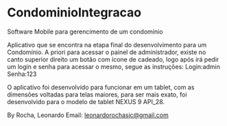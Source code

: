 # CondominioIntegracao
Software Mobile para gerencimento de um condomínio

Aplicativo que se encontra na etapa final do desenvolvimento para um Condomínio. A priori para acessar o painel de administrador,
existe no canto superior direito um botão com ícone de cadeado, logo após irá pedir um login e senha para acessar o mesmo,
segue as instruções:
Login:admin
Senha:123

O aplicativo foi desenvolvido para funcionar em um tablet, com as dimensões voltadas para telas maiores,
para ser mais exato, foi desenvolvido para o modelo de tablet NEXUS 9 API_28.

By Rocha, Leonardo
Email: leonardorochasjc@gmail.com

